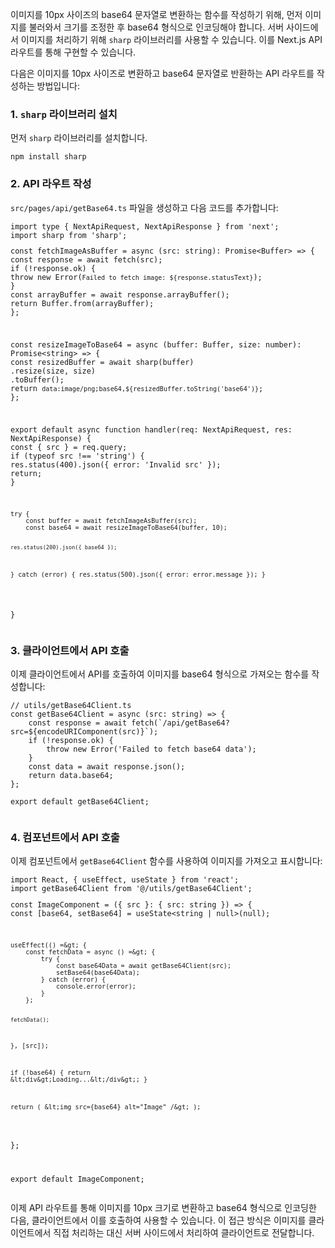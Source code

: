 <p data-ke-size="size16">이미지를 10px 사이즈의 base64 문자열로 변환하는 함수를 작성하기 위해, 먼저 이미지를 불러와서 크기를 조정한 후 base64 형식으로 인코딩해야 합니다. 서버 사이드에서 이미지를 처리하기 위해 <code>sharp</code> 라이브러리를 사용할 수 있습니다. 이를 Next.js API 라우트를 통해 구현할 수 있습니다.</p>
<p data-ke-size="size16">다음은 이미지를 10px 사이즈로 변환하고 base64 문자열로 반환하는 API 라우트를 작성하는 방법입니다:</p>
<h3 data-ke-size="size23">1. <code>sharp</code> 라이브러리 설치</h3>
<p data-ke-size="size16">먼저 <code>sharp</code> 라이브러리를 설치합니다.</p>
<pre class="cmake"><code>npm install sharp</code></pre>
<h3 data-ke-size="size23">2. API 라우트 작성</h3>
<p data-ke-size="size16"><code>src/pages/api/getBase64.ts</code> 파일을 생성하고 다음 코드를 추가합니다:</p>
<pre class="typescript"><code>import type { NextApiRequest, NextApiResponse } from 'next';
import sharp from 'sharp';
<p>const fetchImageAsBuffer = async (src: string): Promise&lt;Buffer&gt; =&gt; {
const response = await fetch(src);
if (!response.ok) {
throw new Error(<code>Failed to fetch image: ${response.statusText}</code>);
}
const arrayBuffer = await response.arrayBuffer();
return Buffer.from(arrayBuffer);
};</p>
<p>const resizeImageToBase64 = async (buffer: Buffer, size: number): Promise&lt;string&gt; =&gt; {
const resizedBuffer = await sharp(buffer)
.resize(size, size)
.toBuffer();
return <code>data:image/png;base64,${resizedBuffer.toString('base64')}</code>;
};</p>
<p>export default async function handler(req: NextApiRequest, res: NextApiResponse) {
const { src } = req.query;
if (typeof src !== 'string') {
res.status(400).json({ error: 'Invalid src' });
return;
}</p>
<pre><code>try {
    const buffer = await fetchImageAsBuffer(src);
    const base64 = await resizeImageToBase64(buffer, 10);

    res.status(200).json({ base64 });
} catch (error) {
    res.status(500).json({ error: error.message });
}
</code></pre>
<p>}</code></pre></p>
<h3 data-ke-size="size23">3. 클라이언트에서 API 호출</h3>
<p data-ke-size="size16">이제 클라이언트에서 API를 호출하여 이미지를 base64 형식으로 가져오는 함수를 작성합니다:</p>
<pre class="typescript"><code>// utils/getBase64Client.ts
const getBase64Client = async (src: string) =&gt; {
    const response = await fetch(`/api/getBase64?src=${encodeURIComponent(src)}`);
    if (!response.ok) {
        throw new Error('Failed to fetch base64 data');
    }
    const data = await response.json();
    return data.base64;
};
<p>export default getBase64Client;</code></pre></p>
<h3 data-ke-size="size23">4. 컴포넌트에서 API 호출</h3>
<p data-ke-size="size16">이제 컴포넌트에서 <code>getBase64Client</code> 함수를 사용하여 이미지를 가져오고 표시합니다:</p>
<pre class="javascript"><code>import React, { useEffect, useState } from 'react';
import getBase64Client from '@/utils/getBase64Client';
<p>const ImageComponent = ({ src }: { src: string }) =&gt; {
const [base64, setBase64] = useState&lt;string | null&gt;(null);</p>
<pre><code>useEffect(() =&amp;gt; {
    const fetchData = async () =&amp;gt; {
        try {
            const base64Data = await getBase64Client(src);
            setBase64(base64Data);
        } catch (error) {
            console.error(error);
        }
    };

    fetchData();
}, [src]);

if (!base64) {
    return &amp;lt;div&amp;gt;Loading...&amp;lt;/div&amp;gt;;
}

return (
    &amp;lt;img src={base64} alt=&quot;Image&quot; /&amp;gt;
);
</code></pre>
<p>};</p>
<p>export default ImageComponent;</code></pre></p>
<p data-ke-size="size16">이제 API 라우트를 통해 이미지를 10px 크기로 변환하고 base64 형식으로 인코딩한 다음, 클라이언트에서 이를 호출하여 사용할 수 있습니다. 이 접근 방식은 이미지를 클라이언트에서 직접 처리하는 대신 서버 사이드에서 처리하여 클라이언트로 전달합니다.</p>